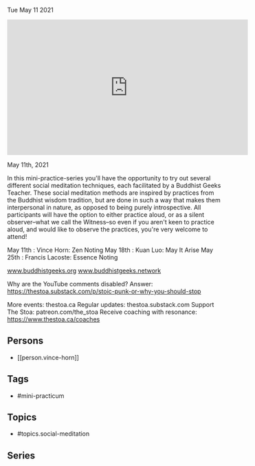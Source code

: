 



Tue May 11 2021

<iframe width="560" height="315" src="https://www.youtube.com/embed/Eo18ndu1iog" title="Social Meditation Mini-Practicum w/ Vince Horn" frameborder="0" allow="accelerometer; autoplay; clipboard-write; encrypted-media; gyroscope; picture-in-picture" allowfullscreen ></iframe>

May 11th, 2021

In this mini-practice-series you'll have the opportunity to try out several different social meditation techniques, each facilitated by a Buddhist Geeks Teacher.  These social meditation methods are inspired by practices from the Buddhist wisdom tradition, but are done in such a way that makes them interpersonal in nature, as opposed to being purely introspective.  All participants will have the option to either practice aloud, or as a silent observer–what we call the Witness–so even if you aren't keen to practice aloud, and would like to observe the practices, you're very welcome to attend!

May 11th : Vince Horn: Zen Noting
May 18th : Kuan Luo: May It Arise
May 25th : Francis Lacoste: Essence Noting

www.buddhistgeeks.org
www.buddhistgeeks.network

Why are the YouTube comments disabled? Answer: https://thestoa.substack.com/p/stoic-punk-or-why-you-should-stop

More events: thestoa.ca
Regular updates: thestoa.substack.com
Support The Stoa: patreon.com/the_stoa
Receive coaching with resonance: https://www.thestoa.ca/coaches

## Persons

- [[person.vince-horn]]

## Tags

- #mini-practicum

## Topics

- #topics.social-meditation

## Series



